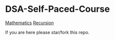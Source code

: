 # DSA-Self-Paced-Course

[Mathematics](/Mathematics)
[Recursion](/Recursion)

If you are here please star/fork this repo.
